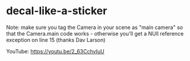 # decal-like-a-sticker
Note: make sure you tag the Camera in your scene as "main camera" so that the Camera.main code works - otherwise you'll get a NUll reference exception on line 15 (thanks Dav Larson)   

YouTube:   https://youtu.be/2_63CchvIuU
